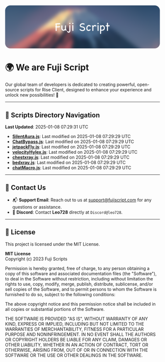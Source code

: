 ![Banner](.github/b.webp)

# 🌍 **We are Fuji Script**

Our global team of developers is dedicated to creating powerful, open-source scripts for Rise Client, designed to enhance your experience and unlock new possibilities! 🌟

---
<!-- SCRIPTS_NAVIGATION_START -->
## 📂 **Scripts Directory Navigation**

**Last Updated**: 2025-01-08 07:29:31 UTC

- **[SilentAura.js](scripts/SilentAura.js)**: Last modified on 2025-01-08 07:29:29 UTC
- **[ChatBypass.js](scripts/ChatBypass.js)**: Last modified on 2025-01-08 07:29:29 UTC
- **[jetpackFly.js](scripts/jetpackFly.js)**: Last modified on 2025-01-08 07:29:29 UTC
- **[velocityHylex.js](scripts/velocityHylex.js)**: Last modified on 2025-01-08 07:29:29 UTC
- **[chestxray.js](scripts/chestxray.js)**: Last modified on 2025-01-08 07:29:29 UTC
- **[bedxray.js](scripts/bedxray.js)**: Last modified on 2025-01-08 07:29:29 UTC
- **[chatMacro.js](scripts/chatMacro.js)**: Last modified on 2025-01-08 07:29:29 UTC

<!-- SCRIPTS_NAVIGATION_END -->

---

## 💬 **Contact Us**  
- 📬 **Support Email**: Reach out to us at [support@fujiscript.com](mailto:support@fujiscript.com) for any questions or assistance.  
- 💬 **Discord**: Contact **Leo728** directly at `Discord@leo728`.

---

## 📜 **License**

This project is licensed under the MIT License.  

**MIT License**  
Copyright (c) 2023 Fuji Scripts  

Permission is hereby granted, free of charge, to any person obtaining a copy of this software and associated documentation files (the "Software"), to deal in the Software without restriction, including without limitation the rights to use, copy, modify, merge, publish, distribute, sublicense, and/or sell copies of the Software, and to permit persons to whom the Software is furnished to do so, subject to the following conditions:  

The above copyright notice and this permission notice shall be included in all copies or substantial portions of the Software.  

THE SOFTWARE IS PROVIDED "AS IS", WITHOUT WARRANTY OF ANY KIND, EXPRESS OR IMPLIED, INCLUDING BUT NOT LIMITED TO THE WARRANTIES OF MERCHANTABILITY, FITNESS FOR A PARTICULAR PURPOSE AND NONINFRINGEMENT. IN NO EVENT SHALL THE AUTHORS OR COPYRIGHT HOLDERS BE LIABLE FOR ANY CLAIM, DAMAGES OR OTHER LIABILITY, WHETHER IN AN ACTION OF CONTRACT, TORT OR OTHERWISE, ARISING FROM, OUT OF OR IN CONNECTION WITH THE SOFTWARE OR THE USE OR OTHER DEALINGS IN THE SOFTWARE.  
